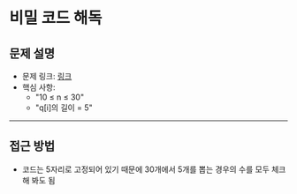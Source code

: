 # 비밀 코드 해독

## 문제 설명
- 문제 링크: [링크](https://school.programmers.co.kr/learn/courses/30/lessons/388352)
- 핵심 사항:
  - "10 ≤ n ≤ 30"
  - "q[i]의 길이 = 5"
---

## 접근 방법
- 코드는 5자리로 고정되어 있기 때문에 30개에서 5개를 뽑는 경우의 수를 모두 체크해 봐도 됨
